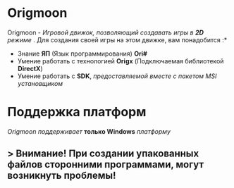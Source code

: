 # Origmoon
  Origmoon - *Игровой движок, позволяющий создавать игры в **2D** режиме* . Для создания своей игры на этом движке, вам понадобится :* 
- Знание **ЯП** (Язык программирования) **Ori#**
- Умение работать с технологией **Origx** (Подключаемая библиотекой **DirectX**)
- Умение работать с **SDK**, *предоставляемой вместе с пакетом MSI установщиком*

# Поддержка платформ
*Origmoon поддерживает* **только Windows** *платформу*
## > Внимание! При создании упакованных файлов сторонними программами, могут возникнуть проблемы!

